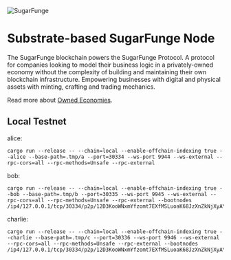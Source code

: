 [//]: # (SBP-M1 review: needs updating to Functionland, with link to forked repo)
![SugarFunge](/docs/sf-name.png)
# Substrate-based SugarFunge Node

The SugarFunge blockchain powers the SugarFunge Protocol. A protocol for companies looking to model their business logic in a privately-owned economy without the complexity of building and maintaining their own blockchain infrastructure. Empowering businesses with digital and physical assets with minting, crafting and trading mechanics.

Read more about [Owned Economies](https://github.com/SugarFunge/OwnedEconomies).

## Local Testnet

[//]: # (SBP-M1 review: testnet does not peer using below commands due to addition of pallet-node-authorization to runtime, requiring peer ids to be added to chainspec. Readme needs updating to reflect this.)
alice:
```
cargo run --release -- --chain=local --enable-offchain-indexing true --alice --base-path=.tmp/a --port=30334 --ws-port 9944 --ws-external --rpc-cors=all --rpc-methods=Unsafe --rpc-external
```

bob:
```
cargo run --release -- --chain=local --enable-offchain-indexing true --bob --base-path=.tmp/b --port=30335 --ws-port 9945 --ws-external --rpc-cors=all --rpc-methods=Unsafe --rpc-external --bootnodes /ip4/127.0.0.1/tcp/30334/p2p/12D3KooWNxmYfzomt7EXfMSLuoaK68JzXnZkNjXyAYAwNrQTDx7Y
```

[//]: # (SBP-M1 review: as per local_testnet_config in chainspec, only alice and bob are required, charlie can be removed)
charlie:
```
cargo run --release -- --chain=local --enable-offchain-indexing true --charlie --base-path=.tmp/c --port=30336 --ws-port 9946 --ws-external --rpc-cors=all --rpc-methods=Unsafe --rpc-external --bootnodes /ip4/127.0.0.1/tcp/30334/p2p/12D3KooWNxmYfzomt7EXfMSLuoaK68JzXnZkNjXyAYAwNrQTDx7Y
```

[//]: # (SBP-M1 review: insufficient documentation)
[//]: # (SBP-M1 review: limited tests)
[//]: # (SBP-M1 review: LICENSE file empty)
[//]: # (SBP-M1 review: `docker run functionland/node:release` fails with `/run_node.sh: 11: wait: Illegal option -n`)